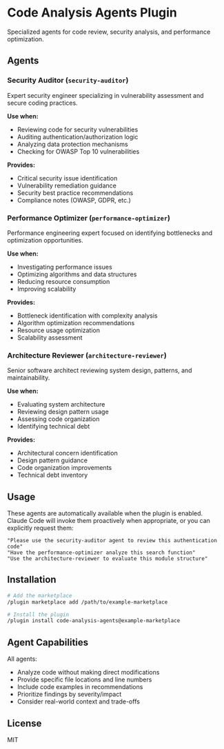 # Code Analysis Agents Plugin

Specialized agents for code review, security analysis, and performance optimization.

## Agents

### Security Auditor (`security-auditor`)
Expert security engineer specializing in vulnerability assessment and secure coding practices.

**Use when:**
- Reviewing code for security vulnerabilities
- Auditing authentication/authorization logic
- Analyzing data protection mechanisms
- Checking for OWASP Top 10 vulnerabilities

**Provides:**
- Critical security issue identification
- Vulnerability remediation guidance
- Security best practice recommendations
- Compliance notes (OWASP, GDPR, etc.)

### Performance Optimizer (`performance-optimizer`)
Performance engineering expert focused on identifying bottlenecks and optimization opportunities.

**Use when:**
- Investigating performance issues
- Optimizing algorithms and data structures
- Reducing resource consumption
- Improving scalability

**Provides:**
- Bottleneck identification with complexity analysis
- Algorithm optimization recommendations
- Resource usage optimization
- Scalability assessment

### Architecture Reviewer (`architecture-reviewer`)
Senior software architect reviewing system design, patterns, and maintainability.

**Use when:**
- Evaluating system architecture
- Reviewing design pattern usage
- Assessing code organization
- Identifying technical debt

**Provides:**
- Architectural concern identification
- Design pattern guidance
- Code organization improvements
- Technical debt inventory

## Usage

These agents are automatically available when the plugin is enabled. Claude Code will invoke them proactively when appropriate, or you can explicitly request them:

```
"Please use the security-auditor agent to review this authentication code"
"Have the performance-optimizer analyze this search function"
"Use the architecture-reviewer to evaluate this module structure"
```

## Installation

```bash
# Add the marketplace
/plugin marketplace add /path/to/example-marketplace

# Install the plugin
/plugin install code-analysis-agents@example-marketplace
```

## Agent Capabilities

All agents:
- Analyze code without making direct modifications
- Provide specific file locations and line numbers
- Include code examples in recommendations
- Prioritize findings by severity/impact
- Consider real-world context and trade-offs

## License

MIT
